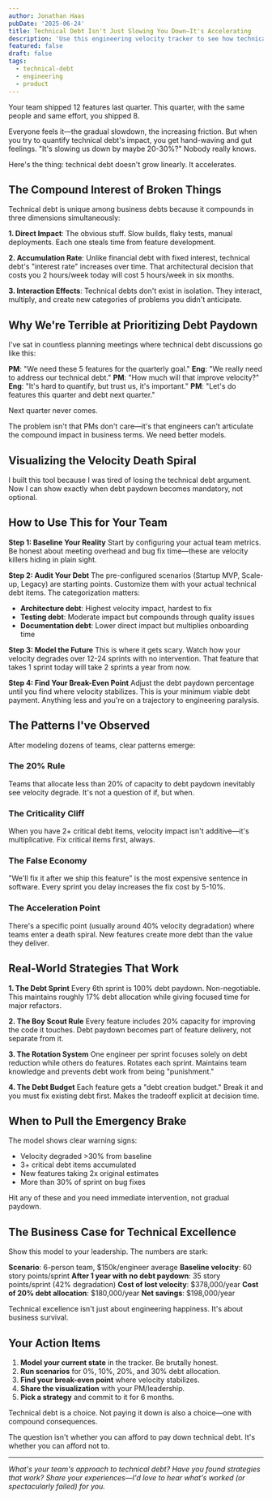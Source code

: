 ```yaml
---
author: Jonathan Haas
pubDate: '2025-06-24'
title: Technical Debt Isn't Just Slowing You Down—It's Accelerating
description: 'Use this engineering velocity tracker to see how technical debt compounds exponentially. Model different paydown strategies and find the break-even point for'
featured: false
draft: false
tags:
  - technical-debt
  - engineering
  - product
---
```


Your team shipped 12 features last quarter. This quarter, with the same people and same effort, you shipped 8.

Everyone feels it—the gradual slowdown, the increasing friction. But when you try to quantify technical debt's impact, you get hand-waving and gut feelings. "It's slowing us down by maybe 20-30%?" Nobody really knows.

Here's the thing: technical debt doesn't grow linearly. It accelerates.

## The Compound Interest of Broken Things

Technical debt is unique among business debts because it compounds in three dimensions simultaneously:

**1. Direct Impact**: The obvious stuff. Slow builds, flaky tests, manual deployments. Each one steals time from feature development.

**2. Accumulation Rate**: Unlike financial debt with fixed interest, technical debt's "interest rate" increases over time. That architectural decision that costs you 2 hours/week today will cost 5 hours/week in six months.

**3. Interaction Effects**: Technical debts don't exist in isolation. They interact, multiply, and create new categories of problems you didn't anticipate.

## Why We're Terrible at Prioritizing Debt Paydown

I've sat in countless planning meetings where technical debt discussions go like this:

**PM**: "We need these 5 features for the quarterly goal."
**Eng**: "We really need to address our technical debt."
**PM**: "How much will that improve velocity?"
**Eng**: "It's hard to quantify, but trust us, it's important."
**PM**: "Let's do features this quarter and debt next quarter."

Next quarter never comes.

The problem isn't that PMs don't care—it's that engineers can't articulate the compound impact in business terms. We need better models.

## Visualizing the Velocity Death Spiral

I built this tool because I was tired of losing the technical debt argument. Now I can show exactly when debt paydown becomes mandatory, not optional.

<engineering-velocity-tracker />

## How to Use This for Your Team

**Step 1: Baseline Your Reality**
Start by configuring your actual team metrics. Be honest about meeting overhead and bug fix time—these are velocity killers hiding in plain sight.

**Step 2: Audit Your Debt**
The pre-configured scenarios (Startup MVP, Scale-up, Legacy) are starting points. Customize them with your actual technical debt items. The categorization matters:

- **Architecture debt**: Highest velocity impact, hardest to fix
- **Testing debt**: Moderate impact but compounds through quality issues
- **Documentation debt**: Lower direct impact but multiplies onboarding time

**Step 3: Model the Future**
This is where it gets scary. Watch how your velocity degrades over 12-24 sprints with no intervention. That feature that takes 1 sprint today will take 2 sprints a year from now.

**Step 4: Find Your Break-Even Point**
Adjust the debt paydown percentage until you find where velocity stabilizes. This is your minimum viable debt payment. Anything less and you're on a trajectory to engineering paralysis.

## The Patterns I've Observed

After modeling dozens of teams, clear patterns emerge:

### The 20% Rule

Teams that allocate less than 20% of capacity to debt paydown inevitably see velocity degrade. It's not a question of if, but when.

### The Criticality Cliff

When you have 2+ critical debt items, velocity impact isn't additive—it's multiplicative. Fix critical items first, always.

### The False Economy

"We'll fix it after we ship this feature" is the most expensive sentence in software. Every sprint you delay increases the fix cost by 5-10%.

### The Acceleration Point

There's a specific point (usually around 40% velocity degradation) where teams enter a death spiral. New features create more debt than the value they deliver.

## Real-World Strategies That Work

**1. The Debt Sprint**
Every 6th sprint is 100% debt paydown. Non-negotiable. This maintains roughly 17% debt allocation while giving focused time for major refactors.

**2. The Boy Scout Rule**
Every feature includes 20% capacity for improving the code it touches. Debt paydown becomes part of feature delivery, not separate from it.

**3. The Rotation System**
One engineer per sprint focuses solely on debt reduction while others do features. Rotates each sprint. Maintains team knowledge and prevents debt work from being "punishment."

**4. The Debt Budget**
Each feature gets a "debt creation budget." Break it and you must fix existing debt first. Makes the tradeoff explicit at decision time.

## When to Pull the Emergency Brake

The model shows clear warning signs:

- Velocity degraded >30% from baseline
- 3+ critical debt items accumulated
- New features taking 2x original estimates
- More than 30% of sprint on bug fixes

Hit any of these and you need immediate intervention, not gradual paydown.

## The Business Case for Technical Excellence

Show this model to your leadership. The numbers are stark:

**Scenario**: 6-person team, $150k/engineer average
**Baseline velocity**: 60 story points/sprint
**After 1 year with no debt paydown**: 35 story points/sprint (42% degradation)
**Cost of lost velocity**: $378,000/year
**Cost of 20% debt allocation**: $180,000/year
**Net savings**: $198,000/year

Technical excellence isn't just about engineering happiness. It's about business survival.

## Your Action Items

1. **Model your current state** in the tracker. Be brutally honest.
1. **Run scenarios** for 0%, 10%, 20%, and 30% debt allocation.
1. **Find your break-even point** where velocity stabilizes.
1. **Share the visualization** with your PM/leadership.
1. **Pick a strategy** and commit to it for 6 months.

Technical debt is a choice. Not paying it down is also a choice—one with compound consequences.

The question isn't whether you can afford to pay down technical debt. It's whether you can afford not to.

---

_What's your team's approach to technical debt? Have you found strategies that work? Share your experiences—I'd love to hear what's worked (or spectacularly failed) for you._
